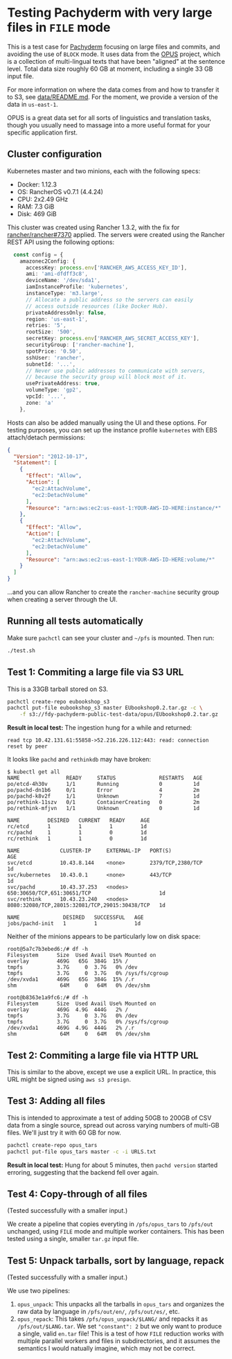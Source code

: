 # Testing Pachyderm with very large files in `FILE` mode

This is a test case for [Pachyderm][] focusing on large files and commits,
and avoiding the use of `BLOCK` mode.  It uses data from the [OPUS][]
project, which is a collection of multi-lingual texts that have been
"aligned" at the sentence level.  Total data size roughly 60 GB at moment,
including a single 33 GB input file.

For more information on where the data comes from and how to transfer it to
S3, see [data/README.md](./data/README.md).  For the moment, we provide a
version of the data in `us-east-1`.

OPUS is a great data set for all sorts of linguistics and translation
tasks, though you usually need to massage into a more useful format for
your specific application first.

[Pachyderm]: https://www.pachyderm.io/
[OPUS]: http://opus.lingfil.uu.se/index.php

## Cluster configuration

Kubernetes master and two minions, each with the following specs:

- Docker: 1.12.3
- OS: RancherOS v0.7.1 (4.4.24)
- CPU: 2x2.49 GHz
- RAM: 7.3 GiB
- Disk: 469 GiB

This cluster was created using Rancher 1.3.2, with the fix for
[rancher/rancher#7370][] applied.  The servers were created using the Rancher
REST API using the following options:

[rancher/rancher#7370]: https://github.com/rancher/rancher/issues/7370

```typescript
  const config = {
    amazonec2Config: {
      accessKey: process.env['RANCHER_AWS_ACCESS_KEY_ID'],
      ami: 'ami-dfdff3c8',
      deviceName: '/dev/sda1',
      iamInstanceProfile: 'kubernetes',
      instanceType: 'm3.large',
      // Allocate a public address so the servers can easily
      // access outside resources (like Docker Hub).
      privateAddressOnly: false,
      region: 'us-east-1',
      retries: '5',
      rootSize: '500',
      secretKey: process.env['RANCHER_AWS_SECRET_ACCESS_KEY'],
      securityGroup: ['rancher-machine'],
      spotPrice: '0.50',
      sshUser: 'rancher',
      subnetId: '...',
      // Never use public addresses to communicate with servers,
      // because the security group will block most of it.
      usePrivateAddress: true,
      volumeType: 'gp2',
      vpcId: '...',
      zone: 'a'
    },
```

Hosts can also be added manually using the UI and these options.  For
testing purposes, you can set up the instance profile `kubernetes` with EBS
attach/detach permissions:

```json
{
  "Version": "2012-10-17",
  "Statement": [
    {
      "Effect": "Allow",
      "Action": [
        "ec2:AttachVolume",
        "ec2:DetachVolume"
      ],
      "Resource": "arn:aws:ec2:us-east-1:YOUR-AWS-ID-HERE:instance/*"
    },
    {
      "Effect": "Allow",
      "Action": [
        "ec2:AttachVolume",
        "ec2:DetachVolume"
      ],
      "Resource": "arn:aws:ec2:us-east-1:YOUR-AWS-ID-HERE:volume/*"
    }
  ]
}
```

...and you can allow Rancher to create the `rancher-machine` security group
when creating a server through the UI.

## Running all tests automatically

Make sure `pachctl` can see your cluster and `~/pfs` is mounted.  Then run:

```sh
./test.sh
```

## Test 1: Commiting a large file via S3 URL

This is a 33GB tarball stored on S3.

```sh
pachctl create-repo eubookshop_s3
pachctl put-file eubookshop_s3 master EUbookshop0.2.tar.gz -c \
    -f s3://fdy-pachyderm-public-test-data/opus/EUbookshop0.2.tar.gz
```

**Result in local test:** The ingestion hung for a while and returned:

```
read tcp 10.42.131.61:55858->52.216.226.112:443: read: connection reset by peer
```

It looks like `pachd` and `rethinkdb` may have broken:

```
$ kubectl get all
NAME               READY     STATUS              RESTARTS   AGE
po/etcd-4h30v      1/1       Running             0          1d
po/pachd-dn1b6     0/1       Error               4          2m
po/pachd-k8v2f     1/1       Unknown             7          1d
po/rethink-11szv   0/1       ContainerCreating   0          2m
po/rethink-mfjvn   1/1       Unknown             0          1d

NAME         DESIRED   CURRENT   READY     AGE
rc/etcd      1         1         1         1d
rc/pachd     1         1         0         1d
rc/rethink   1         1         0         1d

NAME             CLUSTER-IP     EXTERNAL-IP   PORT(S)                                          AGE
svc/etcd         10.43.8.144    <none>        2379/TCP,2380/TCP                                1d
svc/kubernetes   10.43.0.1      <none>        443/TCP                                          1d
svc/pachd        10.43.37.253   <nodes>       650:30650/TCP,651:30651/TCP                      1d
svc/rethink      10.43.23.240   <nodes>       8080:32080/TCP,28015:32081/TCP,29015:30438/TCP   1d

NAME              DESIRED   SUCCESSFUL   AGE
jobs/pachd-init   1         1            1d
```

Neither of the minions appears to be particularly low on disk space:

```
root@5a7c7b3ebed6:/# df -h
Filesystem      Size  Used Avail Use% Mounted on
overlay         469G   65G  384G  15% /
tmpfs           3.7G     0  3.7G   0% /dev
tmpfs           3.7G     0  3.7G   0% /sys/fs/cgroup
/dev/xvda1      469G   65G  384G  15% /.r
shm              64M     0   64M   0% /dev/shm
```

```
root@b8363e1a9fc6:/# df -h
Filesystem      Size  Used Avail Use% Mounted on
overlay         469G  4.9G  444G   2% /
tmpfs           3.7G     0  3.7G   0% /dev
tmpfs           3.7G     0  3.7G   0% /sys/fs/cgroup
/dev/xvda1      469G  4.9G  444G   2% /.r
shm              64M     0   64M   0% /dev/shm
```

## Test 2: Commiting a large file via HTTP URL

This is similar to the above, except we use a explicit URL.  In practice,
this URL might be signed using `aws s3 presign`.

## Test 3: Adding all files

This is intended to approximate a test of adding 50GB to 200GB of CSV data
from a single source, spread out across varying numbers of multi-GB files.
We'll just try it with 60 GB for now.

```sh
pachctl create-repo opus_tars
pachctl put-file opus_tars master -c -i URLS.txt
```

**Result in local test:** Hung for about 5 minutes, then `pachd version`
started erroring, suggesting that the backend fell over again.

## Test 4: Copy-through of all files

(Tested successfully with a smaller input.)

We create a pipeline that copies everyting in `/pfs/opus_tars` to
`/pfs/out` unchanged, using `FILE` mode and multiple worker containers.
This has been tested using a single, smaller `tar.gz` input file.

## Test 5: Unpack tarballs, sort by language, repack

(Tested successfully with a smaller input.)

We use two pipelines:

1. `opus_unpack`: This unpacks all the tarballs in `opus_tars` and
   organizes the raw data by language in `/pfs/out/en/`, `/pfs/out/es/`, etc.
2. `opus_repack`: This takes `/pfs/opus_unpack/$LANG/` and repacks it as
   `/pfs/out/$LANG.tar`.  We set `"constant": 2` but we only want to
   produce a single, valid `en.tar` file!  This is a test of how `FILE`
   reduction works with multiple parallel workers and files in
   subdirectories, and it assumes the semantics I would natually imagine,
   which may not be correct.

